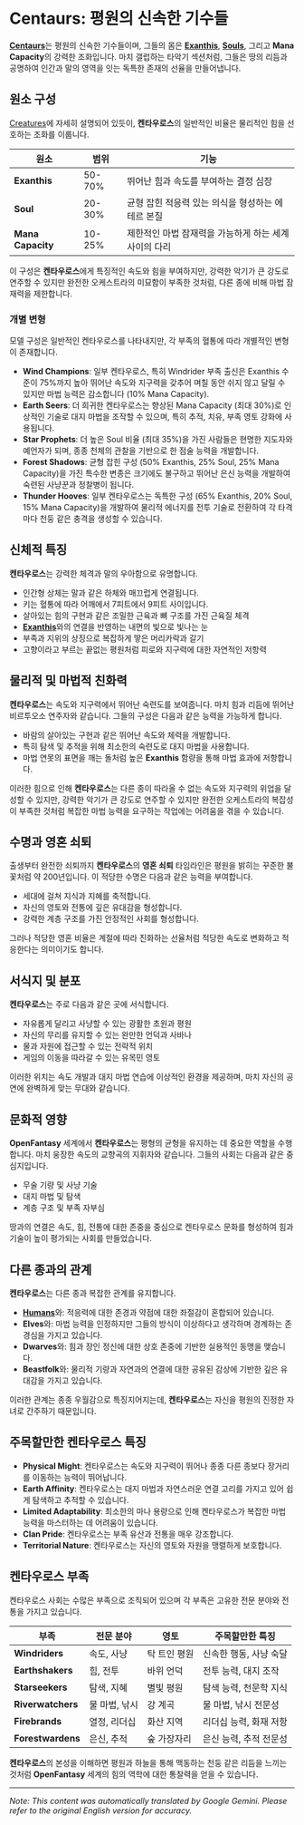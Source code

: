 # **Centaurs**: 평원의 신속한 기수들

[**Centaurs**](/codex/Creatures/Centaurs.md)는 평원의 신속한 기수들이며, 그들의 몸은 [**Exanthis**](/codex/Basic/Exanthis.md), [**Souls**](/codex/Basic/Soul.md), 그리고 **Mana Capacity**의 강력한 조화입니다. 마치 갤럽하는 타악기 섹션처럼, 그들은 땅의 리듬과 공명하여 인간과 말의 영역을 잇는 독특한 존재의 선율을 만들어냅니다.

## 원소 구성

[Creatures](/codex/Creatures/Creatures.md)에 자세히 설명되어 있듯이, **켄타우로스**의 일반적인 비율은 물리적인 힘을 선호하는 조화를 이룹니다.

| 원소 | 범위 | 기능 |
|---------|------------|----------|
| **Exanthis** | 50-70% | 뛰어난 힘과 속도를 부여하는 결정 심장 |
| **Soul** | 20-30% | 균형 잡힌 적응력 있는 의식을 형성하는 에테르 본질 |
| **Mana Capacity** | 10-25% | 제한적인 마법 잠재력을 가능하게 하는 세계 사이의 다리 |

이 구성은 **켄타우로스**에게 특징적인 속도와 힘을 부여하지만, 강력한 악기가 큰 강도로 연주할 수 있지만 완전한 오케스트라의 미묘함이 부족한 것처럼, 다른 종에 비해 마법 잠재력을 제한합니다.

### 개별 변형

모델 구성은 일반적인 켄타우로스를 나타내지만, 각 부족의 혈통에 따라 개별적인 변형이 존재합니다.

- **Wind Champions**: 일부 켄타우로스, 특히 Windrider 부족 출신은 Exanthis 수준이 75%까지 높아 뛰어난 속도와 지구력을 갖추어 며칠 동안 쉬지 않고 달릴 수 있지만 마법 능력은 감소합니다 (10% Mana Capacity).
- **Earth Seers**: 더 희귀한 켄타우로스는 향상된 Mana Capacity (최대 30%)로 인상적인 기술로 대지 마법을 조작할 수 있으며, 특히 추적, 치유, 부족 영토 강화에 사용됩니다.
- **Star Prophets**: 더 높은 Soul 비율 (최대 35%)을 가진 사람들은 현명한 지도자와 예언자가 되며, 종종 천체의 관찰을 기반으로 한 점술 능력을 개발합니다.
- **Forest Shadows**: 균형 잡힌 구성 (50% Exanthis, 25% Soul, 25% Mana Capacity)을 가진 특수한 변종은 크기에도 불구하고 뛰어난 은신 능력을 개발하여 숙련된 사냥꾼과 정찰병이 됩니다.
- **Thunder Hooves**: 일부 켄타우로스는 독특한 구성 (65% Exanthis, 20% Soul, 15% Mana Capacity)을 개발하여 물리적 에너지를 전투 기술로 전환하여 각 타격마다 천둥 같은 충격을 생성할 수 있습니다.

## 신체적 특징

**켄타우로스**는 강력한 체격과 말의 우아함으로 유명합니다.
- 인간형 상체는 말과 같은 하체와 매끄럽게 연결됩니다.
- 키는 혈통에 따라 어깨에서 7피트에서 9피트 사이입니다.
- 살아있는 힘의 구현과 같은 조밀한 근육과 뼈 구조를 가진 근육질 체격
- [**Exanthis**](/codex/Basic/Exanthis.md)와의 연결을 반영하는 내면의 빛으로 빛나는 눈
- 부족과 지위의 상징으로 복잡하게 땋은 머리카락과 갈기
- 고향이라고 부르는 끝없는 평원처럼 피로와 지구력에 대한 자연적인 저항력

## 물리적 및 마법적 친화력

**켄타우로스**는 속도와 지구력에서 뛰어난 숙련도를 보여줍니다. 마치 힘과 리듬에 뛰어난 비르투오소 연주자와 같습니다. 그들의 구성은 다음과 같은 능력을 가능하게 합니다.
- 바람의 살아있는 구현과 같은 뛰어난 속도와 체력을 개발합니다.
- 특히 탐색 및 추적을 위해 최소한의 숙련도로 대지 마법을 사용합니다.
- 마법 연못의 표면을 깨는 돌처럼 높은 **Exanthis** 함량을 통해 마법 효과에 저항합니다.

이러한 힘으로 인해 **켄타우로스**는 다른 종이 따라올 수 없는 속도와 지구력의 위업을 달성할 수 있지만, 강력한 악기가 큰 강도로 연주할 수 있지만 완전한 오케스트라의 복잡성이 부족한 것처럼 복잡한 마법 능력을 요구하는 작업에는 어려움을 겪을 수 있습니다.

## 수명과 영혼 쇠퇴

출생부터 완전한 쇠퇴까지 **켄타우로스**의 **영혼 쇠퇴** 타임라인은 평원을 밝히는 꾸준한 불꽃처럼 약 200년입니다. 이 적당한 수명은 다음과 같은 능력을 부여합니다.
- 세대에 걸쳐 지식과 지혜를 축적합니다.
- 자신의 영토와 전통에 깊은 유대감을 형성합니다.
- 강력한 계층 구조를 가진 안정적인 사회를 형성합니다.

그러나 적당한 영혼 비율은 계절에 따라 진화하는 선율처럼 적당한 속도로 변화하고 적응한다는 의미이기도 합니다.

## 서식지 및 분포

**켄타우로스**는 주로 다음과 같은 곳에 서식합니다.
- 자유롭게 달리고 사냥할 수 있는 광활한 초원과 평원
- 자신의 무리를 유지할 수 있는 완만한 언덕과 사바나
- 물과 자원에 접근할 수 있는 전략적 위치
- 게임의 이동을 따라갈 수 있는 유목민 영토

이러한 위치는 속도 개발과 대지 마법 연습에 이상적인 환경을 제공하며, 마치 자신의 공연에 완벽하게 맞는 무대와 같습니다.

## 문화적 영향

**OpenFantasy** 세계에서 **켄타우로스**는 평형의 균형을 유지하는 데 중요한 역할을 수행합니다. 마치 웅장한 속도의 교향곡의 지휘자와 같습니다. 그들의 사회는 다음과 같은 중심지입니다.
- 무술 기량 및 사냥 기술
- 대지 마법 및 탐색
- 계층 구조 및 부족 자부심

땅과의 연결은 속도, 힘, 전통에 대한 존중을 중심으로 켄타우로스 문화를 형성하여 힘과 기술이 높이 평가되는 사회를 만들었습니다.

## 다른 종과의 관계

**켄타우로스**는 다른 종과 복잡한 관계를 유지합니다.
- [**Humans**](/codex/Creatures/Human.md)와: 적응력에 대한 존경과 약점에 대한 좌절감이 혼합되어 있습니다.
- **Elves**와: 마법 능력을 인정하지만 그들의 방식이 이상하다고 생각하며 경계하는 존경심을 가지고 있습니다.
- **Dwarves**와: 힘과 장인 정신에 대한 상호 존중에 기반한 실용적인 동맹을 맺습니다.
- **Beastfolk**와: 물리적 기량과 자연과의 연결에 대한 공유된 감상에 기반한 깊은 유대감을 가지고 있습니다.

이러한 관계는 종종 우월감으로 특징지어지는데, **켄타우로스**는 자신을 평원의 진정한 자녀로 간주하기 때문입니다.

## 주목할만한 켄타우로스 특징

- **Physical Might**: 켄타우로스는 속도와 지구력이 뛰어나 종종 다른 종보다 장거리를 이동하는 능력이 뛰어납니다.
- **Earth Affinity**: 켄타우로스는 대지 마법과 자연스러운 연결 고리를 가지고 있어 쉽게 탐색하고 추적할 수 있습니다.
- **Limited Adaptability**: 최소한의 마나 용량으로 인해 켄타우로스가 복잡한 마법 능력을 마스터하는 데 어려움이 있습니다.
- **Clan Pride**: 켄타우로스는 부족 유산과 전통을 매우 강조합니다.
- **Territorial Nature**: 켄타우로스는 자신의 영토와 자원을 맹렬하게 보호합니다.

## 켄타우로스 부족

켄타우로스 사회는 수많은 부족으로 조직되어 있으며 각 부족은 고유한 전문 분야와 전통을 가지고 있습니다.

| 부족 | 전문 분야 | 영토 | 주목할만한 특징 |
|---------|---------------|---------|-------------------|
| **Windriders** | 속도, 사냥 | 탁 트인 평원 | 신속한 행동, 사냥 숙달 |
| **Earthshakers** | 힘, 전투 | 바위 언덕 | 전투 능력, 대지 조작 |
| **Starseekers** | 탐색, 지혜 | 별빛 평원 | 탐색 능력, 천문학 지식 |
| **Riverwatchers** | 물 마법, 낚시 | 강 계곡 | 물 마법, 낚시 전문성 |
| **Firebrands** | 열정, 리더십 | 화산 지역 | 리더십 능력, 화재 저항 |
| **Forestwardens** | 은신, 추적 | 숲 가장자리 | 은신 능력, 추적 전문성 |

**켄타우로스**의 본성을 이해하면 평원과 하늘을 통해 맥동하는 천둥 같은 리듬을 느끼는 것처럼 **OpenFantasy** 세계의 힘의 역학에 대한 통찰력을 얻을 수 있습니다.


---
_Note: This content was automatically translated by Google Gemini. Please refer to the original English version for accuracy._